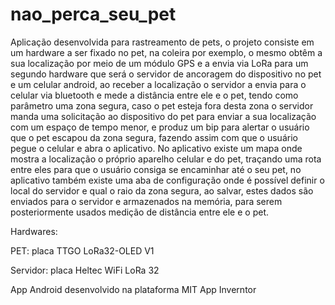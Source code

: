 # nao_perca_seu_pet
Aplicação desenvolvida para rastreamento de pets, o projeto consiste em um hardware a ser fixado no pet, na coleira por exemplo, o mesmo obtêm a sua localização por meio de um módulo GPS e a envia via LoRa para um segundo hardware que será o servidor de ancoragem do dispositivo no pet e um celular android, ao receber a localização o servidor a envia para o celular via bluetooth e mede a distância entre ele e o pet, tendo como parâmetro uma zona segura, caso o pet esteja fora desta zona o servidor manda uma solicitação ao dispositivo do pet para enviar a sua localização com um espaço de tempo menor, e produz um bip para alertar o usuário que o pet escapou da zona segura, fazendo assim com que o usuário pegue o celular e abra o aplicativo. No aplicativo existe um mapa onde mostra a localização o próprio aparelho celular e do pet, traçando uma rota entre eles para que o usuário consiga se encaminhar até o seu pet, no aplicativo também existe uma aba de configuração onde é possível definir o local do servidor e qual o raio da zona segura, ao salvar, estes dados são enviados para o servidor e armazenados na memória, para serem posteriormente usados medição de distância entre ele e o pet.

Hardwares:

PET: placa TTGO LoRa32-OLED V1

Servidor: placa Heltec WiFi LoRa 32

App Android desenvolvido na plataforma MIT App Inverntor
